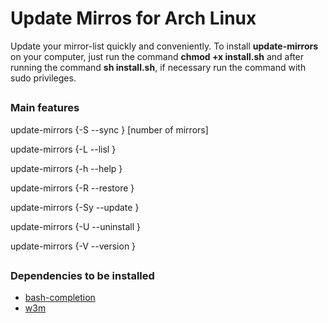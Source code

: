 # Update Mirros for Arch Linux

Update your mirror-list quickly and conveniently. To install **update-mirrors** on your computer, just run the command **chmod +x install.sh** and after running the command **sh install.sh**, if necessary run the command with sudo privileges.

##

### Main features

update-mirrors {-S   --sync      } [number of mirrors]

update-mirrors {-L   --lisl      }

update-mirrors {-h   --help      }

update-mirrors {-R   --restore   }

update-mirrors {-Sy  --update    }

update-mirrors {-U   --uninstall }

update-mirrors {-V   --version   }

##

### Dependencies to be installed

* [bash-completion](https://archlinux.org/packages/extra/any/bash-completion/)
* [w3m](https://archlinux.org/packages/extra/x86_64/w3m/)


